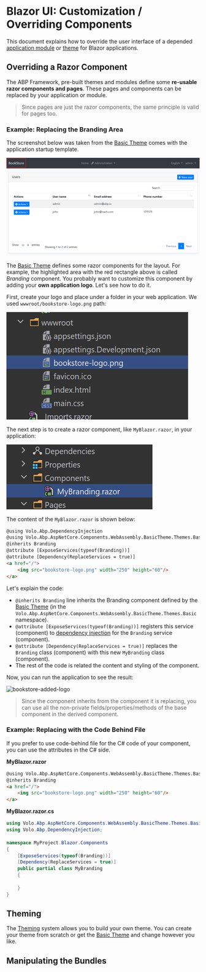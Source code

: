 # Blazor UI: Customization / Overriding Components

This document explains how to override the user interface of a depended [application module](../../Modules/Index.md) or [theme](Theming.md) for Blazor applications.

## Overriding a Razor Component

The ABP Framework, pre-built themes and modules define some **re-usable razor components and pages**. These pages and components can be replaced by your application or module.

> Since pages are just the razor components, the same principle is valid for pages too.

### Example: Replacing the Branding Area

The screenshot below was taken from the [Basic Theme](Basic-Theme.md) comes with the application startup template.

![bookstore-brand-area-highlighted](../../images/bookstore-brand-area-highlighted.png)

The [Basic Theme](Basic-Theme.md) defines some razor components for the layout. For example, the highlighted area with the red rectangle above is called *Branding* component. You probably want to customize this component by adding your **own application logo**. Let's see how to do it.

First, create your logo and place under a folder in your web application. We used `wwwroot/bookstore-logo.png` path:

![bookstore-logo-blazor](../../images/bookstore-logo-blazor.png)

The next step is to create a razor component, like `MyBlazor.razor`, in your application:

![bookstore-logo-blazor](../../images/bookstore-branding-blazor.png)

The content of the `MyBlazor.razor` is shown below:

````html
@using Volo.Abp.DependencyInjection
@using Volo.Abp.AspNetCore.Components.WebAssembly.BasicTheme.Themes.Basic
@inherits Branding
@attribute [ExposeServices(typeof(Branding))]
@attribute [Dependency(ReplaceServices = true)]
<a href="/">
    <img src="bookstore-logo.png" width="250" height="60"/>
</a>
````

Let's explain the code:

* `@inherits Branding` line inherits the Branding component defined by the [Basic Theme](Basic-Theme.md) (in the `Volo.Abp.AspNetCore.Components.WebAssembly.BasicTheme.Themes.Basic` namespace).
* `@attribute [ExposeServices(typeof(Branding))]` registers this service (component) to [dependency injection](../../Dependency-Injection.md) for the `Branding` service (component).
* `@attribute [Dependency(ReplaceServices = true)]` replaces the `Branding` class (component) with this new `MyBranding` class (component).
* The rest of the code is related the content and styling of the component.

Now, you can run the application to see the result:

![bookstore-added-logo](D:/Github/abp/docs/en/images/bookstore-added-logo.png)

> Since the component inherits from the component it is replacing, you can use all the non-private fields/properties/methods of the base component in the derived component.

### Example: Replacing with the Code Behind File

If you prefer to use code-behind file for the C# code of your component, you can use the attributes in the C# side.

**MyBlazor.razor**

````html
@using Volo.Abp.AspNetCore.Components.WebAssembly.BasicTheme.Themes.Basic
@inherits Branding
<a href="/">
    <img src="bookstore-logo.png" width="250" height="60"/>
</a>
````

**MyBlazor.razor.cs**

````csharp
using Volo.Abp.AspNetCore.Components.WebAssembly.BasicTheme.Themes.Basic;
using Volo.Abp.DependencyInjection;

namespace MyProject.Blazor.Components
{
    [ExposeServices(typeof(Branding))]
    [Dependency(ReplaceServices = true)]
    public partial class MyBranding
    {

    }
}
````

## Theming

The [Theming](Theming.md) system allows you to build your own theme. You can create your theme from scratch or get the [Basic Theme](Basic-Theme.md) and change however you like.

## Manipulating the Bundles